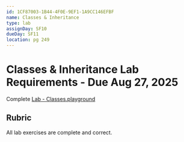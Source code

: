 ```yaml
---
id: 1CF87003-1B44-4F0E-9EF1-1A9CC146EFBF
name: Classes & Inheritance
type: lab
assignDay: SF10
dueDay: SF11
location: pg 249
---
```


# Classes & Inheritance Lab Requirements - Due Aug 27, 2025

Complete [Lab - Classes.playground](openany://file/open?path=~/Developer/iOS%20Development/Textbook%20Files/2%20-%20Introduction%20to%20UIKit/4%20-%20Classes%20and%20Inheritance/Lab%20-%20Classes.playground)

## Rubric

All lab exercises are complete and correct.